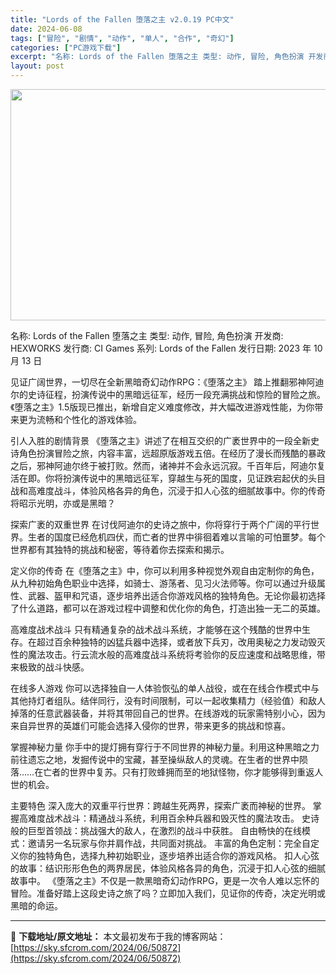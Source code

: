 ```yaml
---
title: "Lords of the Fallen 堕落之主 v2.0.19 PC中文"
date: 2024-06-08
tags: ["冒险", "剧情", "动作", "单人", "合作", "奇幻"]
categories: ["PC游戏下载"]
excerpt: "名称: Lords of the Fallen 堕落之主 类型: 动作, 冒险, 角色扮演 开发商: HEXWORKS 发行商: CI Games 系列: Lords of the Fallen 发行日期: 2023 年 10 月 13 日 见证广阔世界，一切尽在全新黑暗奇幻动作RPG：《堕落之主》&hellip;"
layout: post
---
```


<img class="aligncenter size-full wp-image-92032" src="https://sky.sfcrom.com/wp-content/uploads/2024/06/2024120300363836.webp" alt="" width="660" height="370" />

名称: Lords of the Fallen 堕落之主
类型: 动作, 冒险, 角色扮演
开发商: HEXWORKS
发行商: CI Games
系列: Lords of the Fallen
发行日期: 2023 年 10 月 13 日

见证广阔世界，一切尽在全新黑暗奇幻动作RPG：《堕落之主》
踏上推翻邪神阿迪尔的史诗征程，扮演传说中的黑暗远征军，经历一段充满挑战和惊险的冒险之旅。《堕落之主》1.5版现已推出，新增自定义难度修改，并大幅改进游戏性能，为你带来更为流畅和个性化的游戏体验。

引人入胜的剧情背景
《堕落之主》讲述了在相互交织的广袤世界中的一段全新史诗角色扮演冒险之旅，内容丰富，远超原版游戏五倍。在经历了漫长而残酷的暴政之后，邪神阿迪尔终于被打败。然而，诸神并不会永远沉寂。千百年后，阿迪尔复活在即。你将扮演传说中的黑暗远征军，穿越生与死的国度，见证跌宕起伏的头目战和高难度战斗，体验风格各异的角色，沉浸于扣人心弦的细腻故事中。你的传奇将昭示光明，亦或是黑暗？

探索广袤的双重世界
在讨伐阿迪尔的史诗之旅中，你将穿行于两个广阔的平行世界。生者的国度已经危机四伏，而亡者的世界中徘徊着难以言喻的可怕噩梦。每个世界都有其独特的挑战和秘密，等待着你去探索和揭示。

定义你的传奇
在《堕落之主》中，你可以利用多种视觉外观自由定制你的角色，从九种初始角色职业中选择，如骑士、游荡者、见习火法师等。你可以通过升级属性、武器、盔甲和咒语，逐步培养出适合你游戏风格的独特角色。无论你最初选择了什么道路，都可以在游戏过程中调整和优化你的角色，打造出独一无二的英雄。

高难度战术战斗
只有精通复杂的战术战斗系统，才能够在这个残酷的世界中生存。在超过百余种独特的凶猛兵器中选择，或者放下兵刃，改用奥秘之力发动毁灭性的魔法攻击。行云流水般的高难度战斗系统将考验你的反应速度和战略思维，带来极致的战斗快感。

在线多人游戏
你可以选择独自一人体验恢弘的单人战役，或在在线合作模式中与其他持灯者组队。结伴同行，没有时间限制，可以一起收集精力（经验值）和敌人掉落的任意武器装备，并将其带回自己的世界。在线游戏的玩家需特别小心，因为来自异世界的英雄们可能会选择入侵你的世界，带来更多的挑战和惊喜。

掌握神秘力量
你手中的提灯拥有穿行于不同世界的神秘力量。利用这种黑暗之力前往遗忘之地，发掘传说中的宝藏，甚至操纵敌人的灵魂。在生者的世界中陨落……在亡者的世界中复苏。只有打败蜂拥而至的地狱怪物，你才能够得到重返人世的机会。

主要特色
深入庞大的双重平行世界：跨越生死两界，探索广袤而神秘的世界。
掌握高难度战术战斗：精通战斗系统，利用百余种兵器和毁灭性的魔法攻击。
史诗般的巨型首领战：挑战强大的敌人，在激烈的战斗中获胜。
自由畅快的在线模式：邀请另一名玩家与你并肩作战，共同面对挑战。
丰富的角色定制：完全自定义你的独特角色，选择九种初始职业，逐步培养出适合你的游戏风格。
扣人心弦的故事：结识形形色色的两界居民，体验风格各异的角色，沉浸于扣人心弦的细腻故事中。
《堕落之主》不仅是一款黑暗奇幻动作RPG，更是一次令人难以忘怀的冒险。准备好踏上这段史诗之旅了吗？立即加入我们，见证你的传奇，决定光明或黑暗的命运。

---
📖 **下载地址/原文地址：** 本文最初发布于我的博客网站：[https://sky.sfcrom.com/2024/06/50872](https://sky.sfcrom.com/2024/06/50872)
